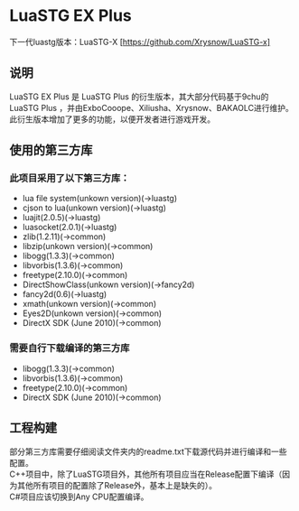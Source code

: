 # LuaSTG EX Plus  
  
下一代luastg版本：LuaSTG-X [https://github.com/Xrysnow/LuaSTG-x]  
  
## 说明  
  
LuaSTG EX Plus 是 LuaSTG Plus 的衍生版本，其大部分代码基于9chu的 LuaSTG Plus ，并由ExboCooope、Xiliusha、Xrysnow、BAKAOLC进行维护。此衍生版本增加了更多的功能，以便开发者进行游戏开发。  
  
## 使用的第三方库  
  
### 此项目采用了以下第三方库：  
  
* lua file system(unkown version)(->luastg)  
* cjson to lua(unkown version)(->luastg)  
* luajit(2.0.5)(->luastg)  
* luasocket(2.0.1)(->luastg)  
* zlib(1.2.11)(->common)  
* libzip(unkown version)(->common)  
* libogg(1.3.3)(->common)  
* libvorbis(1.3.6)(->common)  
* freetype(2.10.0)(->common)  
* DirectShowClass(unkown version)(->fancy2d)  
* fancy2d(0.6)(->luastg)  
* xmath(unkown version)(->common)  
* Eyes2D(unkown version)(->common)  
* DirectX SDK (June 2010)(->common)  
  
### 需要自行下载编译的第三方库  
  
* libogg(1.3.3)(->common)  
* libvorbis(1.3.6)(->common)  
* freetype(2.10.0)(->common)  
* DirectX SDK (June 2010)(->common)  
  
## 工程构建  
  
部分第三方库需要仔细阅读文件夹内的readme.txt下载源代码并进行编译和一些配置。  
C++项目中，除了LuaSTG项目外，其他所有项目应当在Release配置下编译（因为其他所有项目的配置除了Release外，基本上是缺失的）。  
C#项目应该切换到Any CPU配置编译。  
  
